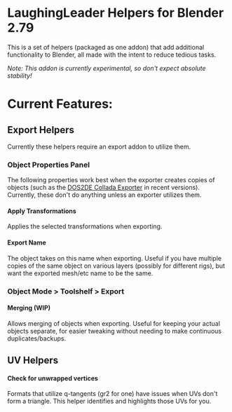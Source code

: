 LaughingLeader Helpers for Blender 2.79
=======

This is a set of helpers (packaged as one addon) that add additional functionality to Blender, all made with the intent to reduce tedious tasks.

_Note: This addon is currently experimental, so don't expect absolute stability!_

# Current Features:
## Export Helpers
Currently these helpers require an export addon to utilize them.

### Object Properties Panel
The following properties work best when the exporter creates copies of objects (such as the [DOS2DE Collada Exporter](https://github.com/LaughingLeader-DOS2-Mods/DOS2DE-Collada-Exporter) in recent versions). Currently, these don't do anything unless an exporter utilizes them.

#### Apply Transformations
Applies the selected transformations when exporting.
#### Export Name
The object takes on this name when exporting. Useful if you have multiple copies of the same object on various layers (possibly for different rigs), but want the exported mesh/etc name to be the same.

### Object Mode > Toolshelf > Export
#### Merging (WIP)
Allows merging of objects when exporting. Useful for keeping your actual objects separate, for easier tweaking without needing to make continuous duplicates/backups.

## UV Helpers
#### Check for unwrapped vertices
Formats that utilize q-tangents (gr2 for one) have issues when UVs don't form a triangle. This helper identifies and highlights those UVs for you.
